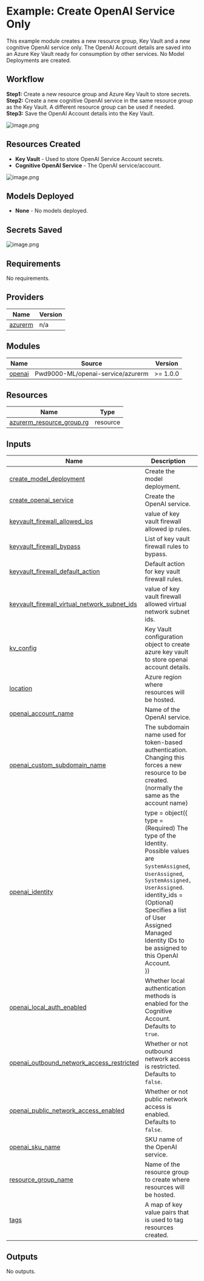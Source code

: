 # Example: Create OpenAI Service Only

This example module creates a new resource group, Key Vault and a new cognitive OpenAI service only. The OpenAI Account details are saved into an Azure Key Vault ready for consumption by other services. No Model Deployments are created.  

## Workflow

**Step1:** Create a new resource group and Azure Key Vault to store secrets.  
**Step2:** Create a new cognitive OpenAI service in the same resource group as the Key Vault. A different resource group can be used if needed.  
**Step3:** Save the OpenAI Account details into the Key Vault.  

![image.png](https://raw.githubusercontent.com/Pwd9000-ML/terraform-azurerm-openai-service/master/assets/flow2.png)

## Resources Created

- **Key Vault** - Used to store OpenAI Service Account secrets.
- **Cognitive OpenAI Service** - The OpenAI service/account.

![image.png](https://raw.githubusercontent.com/Pwd9000-ML/terraform-azurerm-openai-service/master/assets/res2.png)

## Models Deployed

- **None** - No models deployed.

## Secrets Saved

![image.png](https://raw.githubusercontent.com/Pwd9000-ML/terraform-azurerm-openai-service/master/assets/secrets2.png)

<!-- BEGIN_TF_DOCS -->
## Requirements

No requirements.

## Providers

| Name | Version |
|------|---------|
| <a name="provider_azurerm"></a> [azurerm](#provider\_azurerm) | n/a |

## Modules

| Name | Source | Version |
|------|--------|---------|
| <a name="module_openai"></a> [openai](#module\_openai) | Pwd9000-ML/openai-service/azurerm | >= 1.0.0 |

## Resources

| Name | Type |
|------|------|
| [azurerm_resource_group.rg](https://registry.terraform.io/providers/hashicorp/azurerm/latest/docs/resources/resource_group) | resource |

## Inputs

| Name | Description | Type | Default | Required |
|------|-------------|------|---------|:--------:|
| <a name="input_create_model_deployment"></a> [create\_model\_deployment](#input\_create\_model\_deployment) | Create the model deployment. | `bool` | `false` | no |
| <a name="input_create_openai_service"></a> [create\_openai\_service](#input\_create\_openai\_service) | Create the OpenAI service. | `bool` | `false` | no |
| <a name="input_keyvault_firewall_allowed_ips"></a> [keyvault\_firewall\_allowed\_ips](#input\_keyvault\_firewall\_allowed\_ips) | value of key vault firewall allowed ip rules. | `list(string)` | `[]` | no |
| <a name="input_keyvault_firewall_bypass"></a> [keyvault\_firewall\_bypass](#input\_keyvault\_firewall\_bypass) | List of key vault firewall rules to bypass. | `string` | `"AzureServices"` | no |
| <a name="input_keyvault_firewall_default_action"></a> [keyvault\_firewall\_default\_action](#input\_keyvault\_firewall\_default\_action) | Default action for key vault firewall rules. | `string` | `"Deny"` | no |
| <a name="input_keyvault_firewall_virtual_network_subnet_ids"></a> [keyvault\_firewall\_virtual\_network\_subnet\_ids](#input\_keyvault\_firewall\_virtual\_network\_subnet\_ids) | value of key vault firewall allowed virtual network subnet ids. | `list(string)` | `[]` | no |
| <a name="input_kv_config"></a> [kv\_config](#input\_kv\_config) | Key Vault configuration object to create azure key vault to store openai account details. | <pre>object({<br>    name = string<br>    sku  = string<br>  })</pre> | <pre>{<br>  "name": "kvname",<br>  "sku": "standard"<br>}</pre> | no |
| <a name="input_location"></a> [location](#input\_location) | Azure region where resources will be hosted. | `string` | `"uksouth"` | no |
| <a name="input_openai_account_name"></a> [openai\_account\_name](#input\_openai\_account\_name) | Name of the OpenAI service. | `string` | `"demo-account"` | no |
| <a name="input_openai_custom_subdomain_name"></a> [openai\_custom\_subdomain\_name](#input\_openai\_custom\_subdomain\_name) | The subdomain name used for token-based authentication. Changing this forces a new resource to be created. (normally the same as the account name) | `string` | `"demo-account"` | no |
| <a name="input_openai_identity"></a> [openai\_identity](#input\_openai\_identity) | type = object({<br>  type         = (Required) The type of the Identity. Possible values are `SystemAssigned`, `UserAssigned`, `SystemAssigned, UserAssigned`.<br>  identity\_ids = (Optional) Specifies a list of User Assigned Managed Identity IDs to be assigned to this OpenAI Account.<br>}) | <pre>object({<br>    type = string<br>  })</pre> | <pre>{<br>  "type": "SystemAssigned"<br>}</pre> | no |
| <a name="input_openai_local_auth_enabled"></a> [openai\_local\_auth\_enabled](#input\_openai\_local\_auth\_enabled) | Whether local authentication methods is enabled for the Cognitive Account. Defaults to `true`. | `bool` | `true` | no |
| <a name="input_openai_outbound_network_access_restricted"></a> [openai\_outbound\_network\_access\_restricted](#input\_openai\_outbound\_network\_access\_restricted) | Whether or not outbound network access is restricted. Defaults to `false`. | `bool` | `false` | no |
| <a name="input_openai_public_network_access_enabled"></a> [openai\_public\_network\_access\_enabled](#input\_openai\_public\_network\_access\_enabled) | Whether or not public network access is enabled. Defaults to `false`. | `bool` | `true` | no |
| <a name="input_openai_sku_name"></a> [openai\_sku\_name](#input\_openai\_sku\_name) | SKU name of the OpenAI service. | `string` | `"S0"` | no |
| <a name="input_resource_group_name"></a> [resource\_group\_name](#input\_resource\_group\_name) | Name of the resource group to create where resources will be hosted. | `string` | n/a | yes |
| <a name="input_tags"></a> [tags](#input\_tags) | A map of key value pairs that is used to tag resources created. | `map(string)` | `{}` | no |

## Outputs

No outputs.
<!-- END_TF_DOCS -->